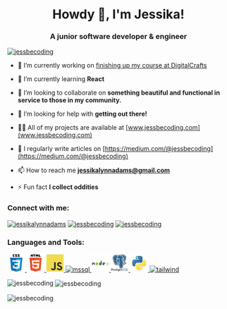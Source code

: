<h1 align="center">Howdy 👋, I'm Jessika!</h1>
<h3 align="center">A junior software developer & engineer</h3>

<p align="left"> <a href="https://github.com/ryo-ma/github-profile-trophy"><img src="https://github-profile-trophy.vercel.app/?username=jessbecoding" alt="jessbecoding" /></a> </p>

- 🔭 I’m currently working on [finishing up my course at DigitalCrafts](https://github.com/jessbecoding/web-ft-11-2022)

- 🌱 I’m currently learning **React**

- 👯 I’m looking to collaborate on **something beautiful and functional in service to those in my community.**

- 🤝 I’m looking for help with **getting out there!**

- 👨‍💻 All of my projects are available at [www.jessbecoding.com](www.jessbecoding.com)

- 📝 I regularly write articles on [https://medium.com/@jessbecoding](https://medium.com/@jessbecoding)

- 📫 How to reach me **jessikalynnadams@gmail.com**

- ⚡ Fun fact **I collect oddities**

<h3 align="left">Connect with me:</h3>
<p align="left">
<a href="https://linkedin.com/in/jessikalynnadams" target="blank"><img align="center" src="https://raw.githubusercontent.com/rahuldkjain/github-profile-readme-generator/master/src/images/icons/Social/linked-in-alt.svg" alt="jessikalynnadams" height="30" width="40" /></a>
<a href="https://medium.com/jessbecoding" target="blank"><img align="center" src="https://raw.githubusercontent.com/rahuldkjain/github-profile-readme-generator/master/src/images/icons/Social/medium.svg" alt="jessbecoding" height="30" width="40" /></a>
<a href="https://www.hackerrank.com/jessbecoding" target="blank"><img align="center" src="https://raw.githubusercontent.com/rahuldkjain/github-profile-readme-generator/master/src/images/icons/Social/hackerrank.svg" alt="jessbecoding" height="30" width="40" /></a>
</p>

<h3 align="left">Languages and Tools:</h3>
<p align="left"> <a href="https://www.w3schools.com/css/" target="_blank" rel="noreferrer"> <img src="https://raw.githubusercontent.com/devicons/devicon/master/icons/css3/css3-original-wordmark.svg" alt="css3" width="40" height="40"/> </a> <a href="https://www.w3.org/html/" target="_blank" rel="noreferrer"> <img src="https://raw.githubusercontent.com/devicons/devicon/master/icons/html5/html5-original-wordmark.svg" alt="html5" width="40" height="40"/> </a> <a href="https://developer.mozilla.org/en-US/docs/Web/JavaScript" target="_blank" rel="noreferrer"> <img src="https://raw.githubusercontent.com/devicons/devicon/master/icons/javascript/javascript-original.svg" alt="javascript" width="40" height="40"/> </a> <a href="https://www.microsoft.com/en-us/sql-server" target="_blank" rel="noreferrer"> <img src="https://www.svgrepo.com/show/303229/microsoft-sql-server-logo.svg" alt="mssql" width="40" height="40"/> </a> <a href="https://nodejs.org" target="_blank" rel="noreferrer"> <img src="https://raw.githubusercontent.com/devicons/devicon/master/icons/nodejs/nodejs-original-wordmark.svg" alt="nodejs" width="40" height="40"/> </a> <a href="https://www.postgresql.org" target="_blank" rel="noreferrer"> <img src="https://raw.githubusercontent.com/devicons/devicon/master/icons/postgresql/postgresql-original-wordmark.svg" alt="postgresql" width="40" height="40"/> </a> <a href="https://www.python.org" target="_blank" rel="noreferrer"> <img src="https://raw.githubusercontent.com/devicons/devicon/master/icons/python/python-original.svg" alt="python" width="40" height="40"/> </a> <a href="https://tailwindcss.com/" target="_blank" rel="noreferrer"> <img src="https://www.vectorlogo.zone/logos/tailwindcss/tailwindcss-icon.svg" alt="tailwind" width="40" height="40"/> </a> </p>

<p><img align="left" src="https://github-readme-stats.vercel.app/api/top-langs?username=jessbecoding&show_icons=true&locale=en&layout=compact" alt="jessbecoding" /></p>

<p>&nbsp;<img align="center" src="https://github-readme-stats.vercel.app/api?username=jessbecoding&show_icons=true&locale=en" alt="jessbecoding" /></p>

<p><img align="center" src="https://github-readme-streak-stats.herokuapp.com/?user=jessbecoding&" alt="jessbecoding" /></p>
